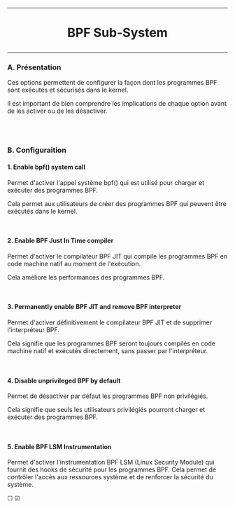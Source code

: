 ------------------------------------------------------------------------------------------------------------------------------------------
# <p align='center'> BPF Sub-System </p>
------------------------------------------------------------------------------------------------------------------------------------------
### A. Présentation
Ces options permettent de configurer la façon dont les programmes BPF sont exécutés et sécurisés dans le kernel.

Il est important de bien comprendre les implications de chaque option avant de les activer ou de les désactiver. 

<br />
<br />

### B. Configuraition

#### 1. Enable bpf() system call
Permet d'activer l'appel système bpf() qui est utilisé pour charger et exécuter des programmes BPF.

Cela permet aux utilisateurs de créer des programmes BPF qui peuvent être exécutés dans le kernel.

<br />

#### 2. Enable BPF Just In Time compiler
Permet d'activer le compilateur BPF JIT qui compile les programmes BPF en code machine natif au moment de l'exécution.

Cela améliore les performances des programmes BPF.

<br />

#### 3. Permanently enable BPF JIT and remove BPF interpreter
Permet d'activer définitivement le compilateur BPF JIT et de supprimer l'interpréteur BPF.

Cela signifie que les programmes BPF seront toujours compilés en code machine natif et exécutés directement, sans passer par l'interpréteur.

<br />

#### 4. Disable unprivileged BPF by default
Permet de désactiver par défaut les programmes BPF non privilégiés. 

Cela signifie que seuls les utilisateurs privilégiés pourront charger et exécuter des programmes BPF.

<br />

#### 5. Enable BPF LSM Instrumentation
Permet d'activer l'instrumentation BPF LSM (Linux Security Module) qui fournit des hooks de sécurité pour les programmes BPF. Cela permet de contrôler l'accès aux ressources système et de renforcer la sécurité du système.

☐ ☑
